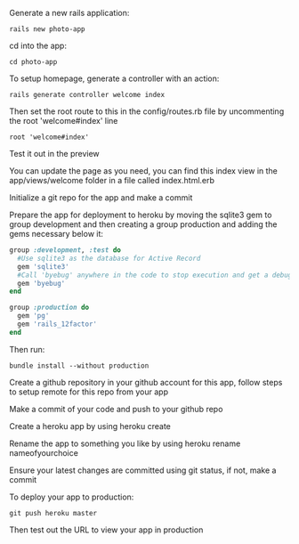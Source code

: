 Generate a new rails application:

    rails new photo-app

cd into the app:

    cd photo-app

To setup homepage, generate a controller with an action:

    rails generate controller welcome index

Then set the root route to this in the config/routes.rb file by uncommenting the root 'welcome#index' line

    root 'welcome#index'

Test it out in the preview

You can update the page as you need, you can find this index view in the app/views/welcome folder in a file called index.html.erb

Initialize a git repo for the app and make a commit

Prepare the app for deployment to heroku by moving the sqlite3 gem to group development and then creating a group production and adding the gems necessary below it:
```ruby
group :development, :test do  
  #Use sqlite3 as the database for Active Record   
  gem 'sqlite3'   
  #Call 'byebug' anywhere in the code to stop execution and get a debugger console   
  gem 'byebug' 
end

group :production do 
  gem 'pg' 
  gem 'rails_12factor' 
end
```
Then run: 

    bundle install --without production

Create a github repository in your github account for this app, follow steps to setup remote for this repo from your app

Make a commit of your code and push to your github repo

Create a heroku app by using heroku create

Rename the app to something you like by using heroku rename nameofyourchoice

Ensure your latest changes are committed using git status, if not, make a commit

To deploy your app to production:

    git push heroku master

Then test out the URL to view your app in production